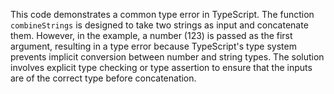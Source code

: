 This code demonstrates a common type error in TypeScript. The function `combineStrings` is designed to take two strings as input and concatenate them. However, in the example, a number (123) is passed as the first argument, resulting in a type error because TypeScript's type system prevents implicit conversion between number and string types. The solution involves explicit type checking or type assertion to ensure that the inputs are of the correct type before concatenation.